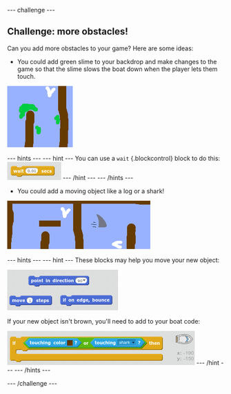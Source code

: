 --- challenge ---

## Challenge: more obstacles! 
Can you add more obstacles to your game? Here are some ideas:

+ You could add green slime to your backdrop and make changes to the game so that the slime slows the boat down when the player lets them touch. 

![screenshot](images/boat-algae.png)

--- hints ---
--- hint ---
You can use a `wait` {.blockcontrol} block to do this:
![screenshot](images/boat-slime-blocks.png)
--- /hint ---
--- /hints ---

+ You could add a moving object like a log or a shark!

![screenshot](images/boat-obstacles.png)

--- hints ---
--- hint ---
These blocks may help you move your new object:

![screenshot](images/boat-moving-blocks.png)

If your new object isn't brown, you'll need to add to your boat code:

![screenshot](images/boat-moving-blocks2.png)
--- /hint ---
--- /hints ---

--- /challenge ---

